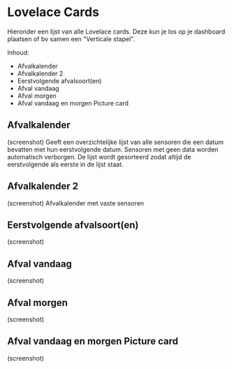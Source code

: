 # Lovelace Cards
Hieronder een lijst van alle Lovelace cards. Deze kun je los op je dashboard plaatsen of bv samen een "Verticale stapel". 

Inhoud:
* Afvalkalender
* Afvalkalender 2
* Eerstvolgende afvalsoort(en)
* Afval vandaag
* Afval morgen
* Afval vandaag en morgen Picture card

## Afvalkalender
(screenshot)
Geeft een overzichtelijke lijst van alle sensoren die een datum bevatten met hun eerstvolgende datum. Sensoren met geen data worden automatisch verborgen. De lijst wordt gesorteerd zodat altijd de eerstvolgende als eerste in de lijst staat.
## Afvalkalender 2
(screenshot)
Afvalkalender met vaste sensoren
## Eerstvolgende afvalsoort(en)
(screenshot)
## Afval vandaag
(screenshot)
## Afval morgen
(screenshot)
## Afval vandaag en morgen Picture card
(screenshot)

